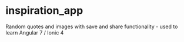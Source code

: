 # inspiration_app
Random quotes and images with save and share functionality - used to learn Angular 7 / Ionic 4
